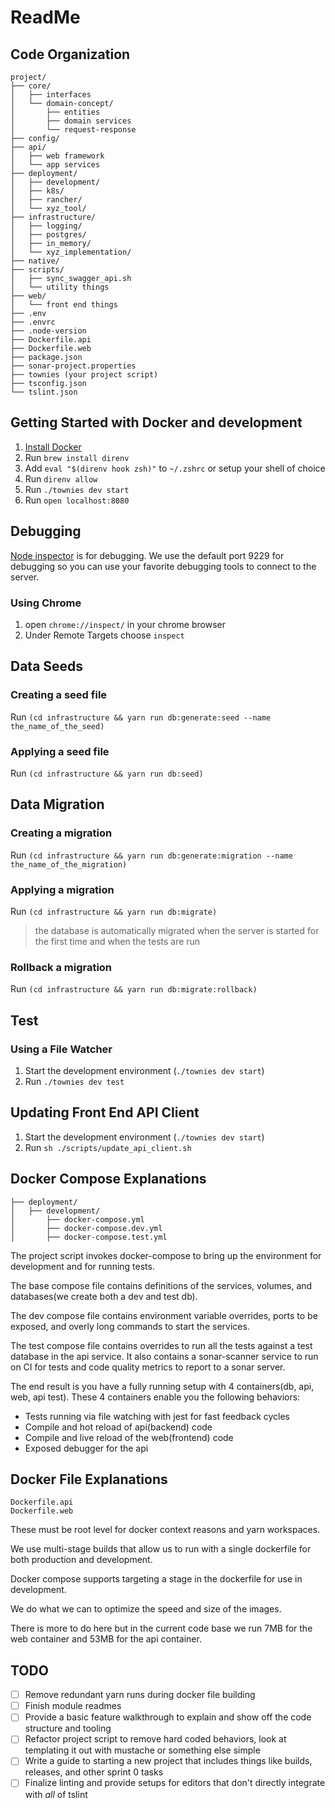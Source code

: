 # ReadMe

## Code Organization

```
project/
├── core/
│   ├── interfaces
│   └── domain-concept/
│       ├── entities
│       ├── domain services
│       └── request-response
├── config/
├── api/
│   ├── web framework
│   └── app services
├── deployment/
│   ├── development/
│   ├── k8s/
│   ├── rancher/
│   └── xyz_tool/
├── infrastructure/
│   ├── logging/
│   ├── postgres/
│   ├── in_memory/
│   └── xyz_implementation/
├── native/
├── scripts/
│   ├── sync_swagger_api.sh
│   └── utility things
├── web/
│   └── front end things
├── .env
├── .envrc
├── .node-version
├── Dockerfile.api
├── Dockerfile.web
├── package.json
├── sonar-project.properties
├── townies (your project script)
├── tsconfig.json
└── tslint.json
```

## Getting Started with Docker and development

1.  [Install Docker](https://www.docker.com/products/overview)
2.  Run `brew install direnv`
3.  Add `eval "$(direnv hook zsh)"` to `~/.zshrc` or setup your shell of choice
4.  Run  `direnv allow`
5.  Run `./townies dev start`
6.  Run `open localhost:8080`

## Debugging

[Node inspector](https://nodejs.org/en/docs/inspector) is for debugging.  We use the default port 9229 for debugging so you can use your favorite debugging tools to connect to the server.

### Using Chrome

1. open `chrome://inspect/` in your chrome browser
2. Under Remote Targets choose `inspect`

## Data Seeds

### Creating a seed file

Run `(cd infrastructure && yarn run db:generate:seed --name the_name_of_the_seed)`

### Applying a seed file

Run `(cd infrastructure && yarn run db:seed)`

## Data Migration

### Creating a migration

Run `(cd infrastructure && yarn run db:generate:migration --name the_name_of_the_migration)`

### Applying a migration

Run `(cd infrastructure && yarn run db:migrate)`

> the database is automatically migrated when the server is started for the first time
> and when the tests are run

### Rollback a migration

Run `(cd infrastructure && yarn run db:migrate:rollback)`

## Test

### Using a File Watcher

1. Start the development environment (`./townies dev start`)
2. Run `./townies dev test`

## Updating Front End API Client

1. Start the development environment (`./townies dev start`)
2. Run `sh ./scripts/update_api_client.sh`

## Docker Compose Explanations

```
├── deployment/
│   ├── development/
│       ├── docker-compose.yml
│       ├── docker-compose.dev.yml
│       ├── docker-compose.test.yml

```
The project script invokes docker-compose to bring up the environment for development and for running tests.

The base compose file contains definitions of the services, volumes, and databases(we create both a dev and test db).

The dev compose file contains environment variable overrides, ports to be exposed, and overly long commands to start the services.

The test compose file contains overrides to run all the tests against a test database in the api service. It also
contains a sonar-scanner service to run on CI for tests and code quality metrics to report to a sonar server.

The end result is you have a fully running setup with 4 containers(db, api, web, api test). These 4 containers enable you the following behaviors:
* Tests running via file watching with jest for fast feedback cycles
* Compile and hot reload of api(backend) code
* Compile and live reload of the web(frontend) code
* Exposed debugger for the api


## Docker File Explanations

 ```
 Dockerfile.api
 Dockerfile.web
 ```
These must be root level for docker context reasons and yarn workspaces.

We use multi-stage builds that allow us to run with a single dockerfile for both production and development.

Docker compose supports targeting a stage in the dockerfile for use in development.

We do what we can to optimize the speed and size of the images.

There is more to do here but in the current code base we run 7MB for the web container and 53MB for the api container.


## TODO

- [ ] Remove redundant yarn runs during docker file building
- [ ] Finish module readmes
- [ ] Provide a basic feature walkthrough to explain and show off the code structure and tooling
- [ ] Refactor project script to remove hard coded behaviors, look at templating it out with mustache or something else simple
- [ ] Write a guide to starting a new project that includes things like builds, releases, and other sprint 0 tasks
- [ ] Finalize linting and provide setups for editors that don't directly integrate with _all_ of tslint